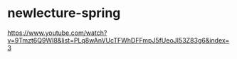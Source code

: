 # newlecture-spring

https://www.youtube.com/watch?v=9Tmzt6Q9WI8&list=PLq8wAnVUcTFWhDFFmpJ5fUeoJI53Z83g6&index=3
